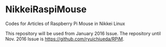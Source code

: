 # NikkeiRaspiMouse
Codes for Articles of Raspberry Pi Mouse in Nikkei Linux

This repository will be used from January 2016 Issue.
The repository until Nov. 2016 Issue is https://github.com/ryuichiueda/RPiM.
